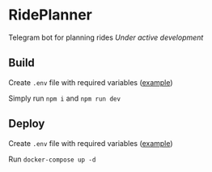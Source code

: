 # RidePlanner
Telegram bot for planning rides
_Under active development_

## Build
Create `.env` file with required variables ([example](https://github.com/dractw/RidePlanner/blob/main/.env.example))

Simply run `npm i` and `npm run dev`

## Deploy
Create `.env` file with required variables ([example](https://github.com/dractw/RidePlanner/blob/main/.env.example))

Run `docker-compose up -d`
